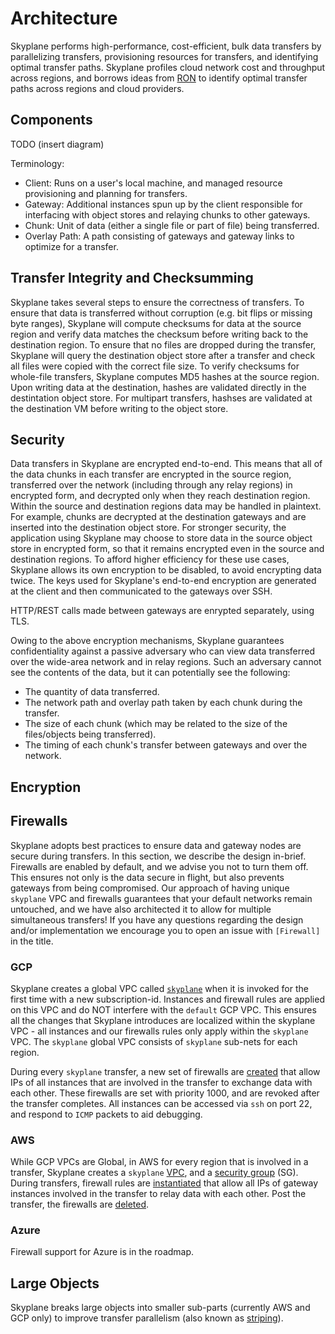 # Architecture
Skyplane performs high-performance, cost-efficient, bulk data transfers by parallelizing transfers, provisioning resources for transfers, and identifying optimal transfer paths. Skyplane profiles cloud network cost and throughput across regions, and borrows ideas from [RON](http://nms.csail.mit.edu/ron/) to identify optimal transfer paths across regions and cloud providers. 

## Components
TODO (insert diagram)

Terminology: 
* Client: Runs on a user's local machine, and managed resource provisioning and planning for transfers. 
* Gateway: Additional instances spun up by the client responsible for interfacing with object stores and relaying chunks to other gateways.
* Chunk: Unit of data (either a single file or part of file) being transferred. 
* Overlay Path: A path consisting of gateways and gateway links to optimize for a transfer. 


## Transfer Integrity and Checksumming
Skyplane takes several steps to ensure the correctness of transfers. To ensure that data is transferred without corruption (e.g. bit flips or missing byte ranges), Skyplane will compute checksums for data at the source region and verify data matches the checksum before writing back to the destination region. To ensure that no files are dropped during the transfer, Skyplane will query the destination object store after a transfer and check all files were copied with the correct file size. To verify checksums for whole-file transfers, Skyplane computes MD5 hashes at the source region. Upon writing data at the destination, hashes are validated directly in the destintation object store. For multipart transfers, hashses are validated at the destination VM before writing to the object store.

## Security
Data transfers in Skyplane are encrypted end-to-end. This means that all of the data chunks in each transfer are encrypted in the source region, transferred over the network (including through any relay regions) in encrypted form, and decrypted only when they reach destination region. Within the source and destination regions data may be handled in plaintext. For example, chunks are decrypted at the destination gateways and are inserted into the destination object store. For stronger security, the application using Skyplane may choose to store data in the source object store in encrypted form, so that it remains encrypted even in the source and destination regions. To afford higher efficiency for these use cases, Skyplane allows its own encryption to be disabled, to avoid encrypting data twice. The keys used for Skyplane's end-to-end encryption are generated at the client and then communicated to the gateways over SSH.

HTTP/REST calls made between gateways are enrypted separately, using TLS.

Owing to the above encryption mechanisms, Skyplane guarantees confidentiality against a passive adversary who can view data transferred over the wide-area network and in relay regions. Such an adversary cannot see the contents of the data, but it can potentially see the following:
* The quantity of data transferred.
* The network path and overlay path taken by each chunk during the transfer.
* The size of each chunk (which may be related to the size of the files/objects being transferred).
* The timing of each chunk's transfer between gateways and over the network.

## Encryption 

## Firewalls

Skyplane adopts best practices to ensure data and gateway nodes are secure during transfers. In this section, we describe the design in-brief. Firewalls are enabled by default, and we advise you not to turn them off. This ensures not only is the data secure in flight, but also prevents gateways from being compromised.  Our approach of having unique `skyplane` VPC and firewalls  guarantees that your default networks remain untouched, and we have also architected it to allow for multiple simultaneous transfers! If you have any questions regarding the design and/or implementation we encourage you to open an issue with `[Firewall]` in the title. 

### GCP
Skyplane creates a global VPC called [`skyplane`](https://github.com/skyplane-project/skyplane/blob/e5c97e007b69673558ade0396df490a98227dcc0/skyplane/compute/gcp/gcp_cloud_provider.py#L154) when it is invoked for the first time with a new subscription-id. Instances and firewall rules are applied on this VPC and do NOT interfere with the `default` GCP VPC. This ensures all the changes that Skyplane introduces are localized within the skyplane VPC - all instances and our firewalls rules only apply within the `skyplane` VPC. The `skyplane` global VPC consists of `skyplane` sub-nets for each region. 

During every `skyplane` transfer, a new set of firewalls are [created](https://github.com/skyplane-project/skyplane/blob/e5c97e007b69673558ade0396df490a98227dcc0/skyplane/compute/gcp/gcp_cloud_provider.py#L218) that allow IPs of all instances that are involved in the transfer to exchange data with each other. These firewalls are set with priority 1000, and are revoked after the transfer completes. All instances can be accessed via `ssh` on port 22, and respond to `ICMP` packets to aid debugging. 

### AWS

While GCP VPCs are Global, in AWS for every region that is involved in a transfer, Skyplane creates a `skyplane` [VPC](https://github.com/skyplane-project/skyplane/blob/e5c97e007b69673558ade0396df490a98227dcc0/skyplane/compute/aws/aws_cloud_provider.py#L93), and a [security group](https://github.com/skyplane-project/skyplane/blob/e5c97e007b69673558ade0396df490a98227dcc0/skyplane/compute/aws/aws_cloud_provider.py#L153) (SG). During transfers, firewall rules are [instantiated](https://github.com/skyplane-project/skyplane/blob/e5c97e007b69673558ade0396df490a98227dcc0/skyplane/compute/aws/aws_cloud_provider.py#L267) that allow all IPs of gateway instances involved in the transfer to relay data with each other. Post the transfer, the firewalls are [deleted](https://github.com/skyplane-project/skyplane/blob/e5c97e007b69673558ade0396df490a98227dcc0/skyplane/compute/aws/aws_cloud_provider.py#L283).  

### Azure

Firewall support for Azure is in the roadmap. 

## Large Objects
Skyplane breaks large objects into smaller sub-parts (currently AWS and GCP only) to improve transfer parallelism (also known as [striping](https://ieeexplore.ieee.org/document/1560006)). 